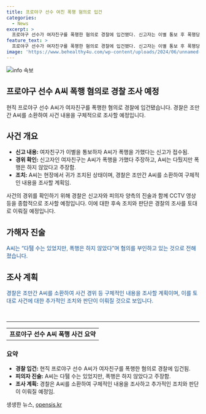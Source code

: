 ```yaml
---
title: 프로야구 선수 여친 폭행 혐의로 입건
categories:
  - News
excerpt: >
  프로야구 선수가 여자친구를 폭행한 혐의로 경찰에 입건됐다. 신고자는 이별 통보 후 폭행당했다 주장했지만, 선수는 폭행을 부인하고 있어 경찰은 사건을 조사 중이다. A씨는 수도권 모 구단 소속 선수로, 경찰은 구체적인 내용을 파악하기 위해 A씨를 조만간 소환할 예정이다.
feature_text: >
  프로야구 선수가 여자친구를 폭행한 혐의로 경찰에 입건됐다. 신고자는 이별 통보 후 폭행당했다 주장했지만, 선수는 폭행을 부인하고 있어 경찰은 사건을 조사 중이다. A씨는 수도권 모 구단 소속 선수로, 경찰은 구체적인 내용을 파악하기 위해 A씨를 조만간 소환할 예정이다.
image: 'https://www.behealthy4u.com/wp-content/uploads/2024/06/unnamed-file.png'
---
```


<p><img src="https://www.behealthy4u.com/wp-content/uploads/2024/06/unnamed-file.png" alt="info 속보" /></p>

<h2>프로야구 선수 A씨 폭행 혐의로 경찰 조사 예정</h2>

<p data-ke-size="size16">현직 프로야구 선수 A씨가 여자친구를 폭행한 혐의로 경찰에 입건됐습니다. 경찰은 조만간 A씨를 소환하여 사건 내용을 구체적으로 조사할 예정입니다.</p>

<h2 data-ke-size="size26">사건 개요</h2>

<ul>
    <li><b>신고 내용:</b> 여자친구가 이별을 통보하자 A씨가 폭행을 가했다는 신고가 접수됨.</li>
    <li><b>경위 확인:</b> 신고자인 여자친구는 A씨가 폭행을 가했다 주장하고, A씨는 다퉜지만 폭행은 하지 않았다고 주장함.</li>
    <li><b>조치:</b> A씨는 현장에서 귀가 조치된 상태이며, 경찰은 조만간 A씨를 소환하여 구체적인 내용을 조사할 계획임.</li>
</ul>

<p data-ke-size="size16">사건의 경위를 확인하기 위해 경찰은 신고자와 피의자 양측의 진술과 함께 CCTV 영상 등을 종합적으로 조사할 예정입니다. 이에 대한 후속 조치와 판단은 경찰의 조사를 토대로 이뤄질 예정입니다.</p>

<h2 data-ke-size="size26">가해자 진술</h2>

<p data-ke-size="size16"><span style="color: #1a5490;">A씨는 “다퉴 수는 있었지만, 폭행은 하지 않았다”며 혐의를 부인하고 있는 것으로 전해졌습니다.</span></p>

<h2 data-ke-size="size26">조사 계획</h2>

<p data-ke-size="size16"><span style="color: #1a5490;">경찰은 조만간 A씨를 소환하여 사건 경위 등 구체적인 내용을 조사할 계획이며, 이를 토대로 사건에 대한 추가적인 조치와 판단이 이뤄질 것으로 보입니다.</span></p>

<p data-ke-size="size16">&nbsp;</p>

<hr>

<table>
    <tbody>
        <tr>
            <td style="text-align: center; height: 17px;"><b>프로야구 선수 A씨 폭행 사건 요약</b></td>
        </tr>
    </tbody>
</table>

<h3 data-ke-size="size24">요약</h3>

<ul>
    <li><b>경찰 입건:</b> 현직 프로야구 선수 A씨가 여자친구를 폭행한 혐의로 경찰에 입건됨.</li>
    <li><b>피의자 진술:</b> A씨는 다퉴 수는 있었지만, 폭행은 하지 않았다고 주장함.</li>
    <li><b>조사 계획:</b> 경찰은 A씨를 소환하여 구체적인 내용을 조사하고 추가적인 조치와 판단이 이뤄질 예정임.</li>
</ul>
생생한 뉴스, <a href="https://opensis.kr" rel="dofollow">opensis.kr</a>


